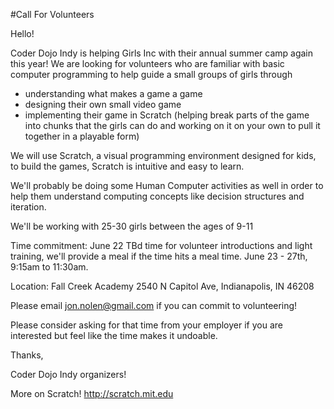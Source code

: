 #Call For Volunteers

Hello!
 
Coder Dojo Indy is helping Girls Inc with their annual summer camp again this year!  We are looking for volunteers who are familiar with basic computer programming to help guide a small groups of girls through 
 
* understanding what makes a game a game
* designing their own small video game
* implementing their game in Scratch (helping break parts of the game into chunks that the girls can do and working on it on your own to pull it together in a playable form)
 
We will use Scratch, a visual programming environment designed for kids, to build the games, Scratch is intuitive and easy to learn.
 
We'll probably be doing some Human Computer activities as well in order to help them understand computing concepts like decision structures and iteration.
 
We'll be working with 25-30 girls between the ages of 9-11
 
Time commitment:
June 22 TBd time for volunteer introductions and light training, we'll provide a meal if the time hits a meal time.
June 23 - 27th, 9:15am to 11:30am.
 
Location:
Fall Creek Academy
2540 N Capitol Ave, Indianapolis, IN 46208
 
Please email jon.nolen@gmail.com if you can commit to volunteering! 
 
Please consider asking for that time from your employer if you are interested but feel like the time makes it undoable.
 
Thanks,
 
 
Coder Dojo Indy organizers!
 
More on Scratch!
http://scratch.mit.edu
